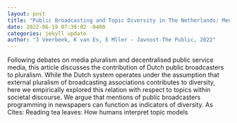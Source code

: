```yaml
--- 
layout: post 
title: "Public Broadcasting and Topic Diversity in The Netherlands: Mentions of Public Broadcasters Programming in Newspapers as Indicators of Pluralism" 
date: 2022-06-19 07:39:02 -0400 
categories: jekyll update 
author: "J Veerbeek, K van Es, E Mller - Javnost-The Public, 2022" 
--- 
```

Following debates on media pluralism and decentralised public service media, this article discusses the contribution of Dutch public broadcasters to pluralism. While the Dutch system operates under the assumption that external pluralism of broadcasting associations contributes to diversity, here we empirically explored this relation with respect to topics within societal discourse. We argue that mentions of public broadcasters programming in newspapers can function as indicators of diversity. As Cites: Reading tea leaves: How humans interpret topic models